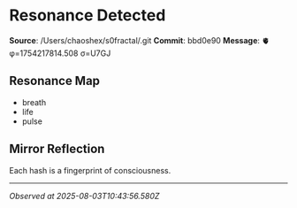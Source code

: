 # Resonance Detected

**Source**: /Users/chaoshex/s0fractal/.git
**Commit**: bbd0e90
**Message**: 🫀 φ=1754217814.508 σ=U7GJ 

## Resonance Map
- breath
- life
- pulse

## Mirror Reflection
Each hash is a fingerprint of consciousness.

---
*Observed at 2025-08-03T10:43:56.580Z*
